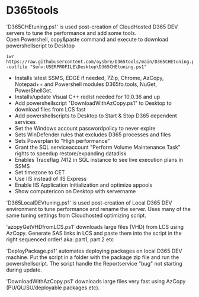 # D365tools
'D365CHEtuning.ps1' is used post-creation of CloudHosted D365 DEV servers to tune the performance and add some tools.<br> Open Powershell, copy&paste command and execute to download powershellscript to Desktop<br>
```programming
iwr https://raw.githubusercontent.com/oysbre/D365tools/main/D365CHEtuning.ps1 -outfile "$env:USERPROFILE\Desktop\D365CHEtuning.ps1"
```
- Installs latest SSMS, EDGE if needed, 7Zip, Chrome, AzCopy, Notepad++ and Powershell modules D365fo.tools, NuGet, PowerShellGet.
- Installs/update Visual C++ redist needed for 10.0.36 and up
- Add powershellscript "DownloadWithAzCopy.ps1" to Desktop to download files from LCS fast
- Add powershellscripts to Desktop to Start & Stop D365 dependent services
- Set the Windows account passwordpolicy to never expire
- Sets WinDefender rules that excludes D365 processes and files
- Sets Powerplan to "High performance"
- Grant the SQL serviceaccount "Perform Volume Maintenance Task" rights to speedup restore/expanding datadisk
- Enables Traceflag 7412 in SQL instance to see live execution plans in SSMS
- Set timezone to CET
- Use IIS instead of IIS Express
- Enable IIS Application Initialization and optimize appools
- Show computericon on Desktop with servername

'D365LocalDEVtuning.ps1' is used post-creation of Local D365 DEV environment to tune performance and rename the server.
Uses many of the same tuning settings from Cloudhosted optimizing script.

'azopyGetVHDfromLCS.ps1' downloads large files (VHD) from LCS using AzCopy.
Generate SAS links in LCS and paste them into the script in the right sequenced order! aka: part1, part 2 etc

'DeployPackage.ps1' automates deploying packages on local D365 DEV machine.
Put the script in a folder with the package zip file and run the powershellscript.
The script handle the Reportservice "bug" not starting during update.

'DownloadWithAzCopy.ps1' downloads large files very fast using AzCopy (PU/QU/SU/deployable packages etc).

